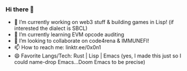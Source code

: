 ### Hi there 👋

<!--
**gensai-sec/gensai-sec** is a ✨ _special_ ✨ repository because its `README.md` (this file) appears on your GitHub profile.

Here are some ideas to get you started:
-->
- 🔭 I’m currently working on web3 stuff & building games in Lisp! (if interested the dialect is SBCL)
- 🌱 I’m currently learning EVM opcode auditing
- 👯 I’m looking to collaborate on code4rena & IMMUNEFI!
- 📫 How to reach me: linktr.ee/0x0n1
- 😄 Favorite Langs/Tech: Rust | Lisp | Emacs (yes, I made this just so I could name-drop Emacs...Doom Emacs to be precise)


